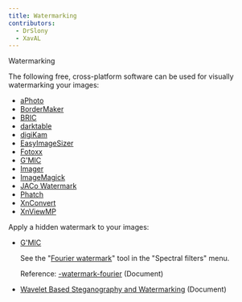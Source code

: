 ```yaml
---
title: Watermarking
contributors:
  - DrSlony
  - XavAL
---
```


<div class="pagetitle">

Watermarking

</div>

The following free, cross-platform software can be used for visually
watermarking your images:

- [aPhoto](https://sourceforge.net/projects/acein-iphoto)
- [BorderMaker](http://www.bordermaker.nl/en/)
- [BRIC](https://sourceforge.net/projects/bric/?source=directory)
- [darktable](https://www.darktable.org/)
- [digiKam](https://www.digikam.org/)
- [EasyImageSizer](https://sourceforge.net/projects/easyimagesizer/)
- [Fotoxx](http://www.kornelix.com/fotoxx.html)
- [G'MIC](http://gmic.sourceforge.net/)
- [Imager](http://opendesktop.org/content/show.php/Imager?content=164549)
- [ImageMagick](http://www.imagemagick.org/Usage/annotating/#watermarking)
- [JACo
  Watermark](https://sourceforge.net/projects/jaco-watermark/?source=directory)
- [Phatch](http://photobatch.stani.be/)
- [XnConvert](http://www.xnview.com/en/xnconvert/)
- [XnViewMP](http://www.xnview.com/en/xnviewmp/)

Apply a hidden watermark to your images:

- [G'MIC](http://gmic.sourceforge.net/)
    
  See the "[Fourier watermark](https://gmicol.greyc.fr/)" tool in the
  "Spectral filters" menu.

  Reference:
  [-watermark-fourier](http://gmic.sourceforge.net/reference.shtml#watermark_fourier)
  (Document)
- [Wavelet Based Steganography and
  Watermarking](http://www.cs.cornell.edu/topiwala/wavelets/report.html)
  (Document)
